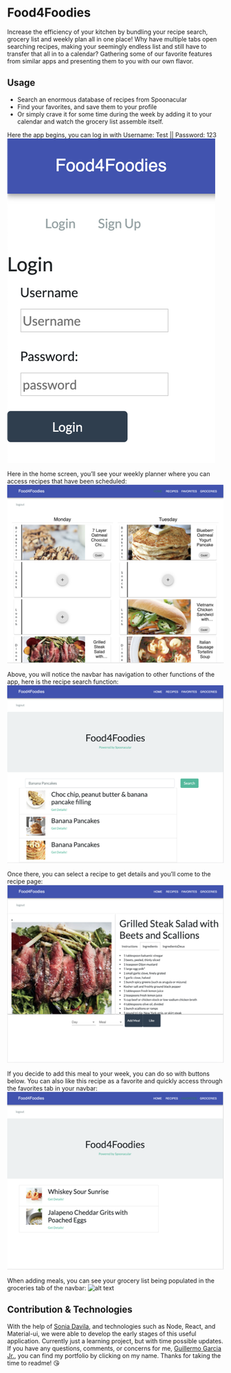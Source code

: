 # Food4Foodies

Increase the efficiency of your kitchen by bundling your recipe search, grocery list and weekly plan all in one place! Why have multiple tabs open searching recipes, making your seemingly endless list and still have to transfer that all in to a calendar? Gathering some of our favorite features from similar apps and presenting them to you with our own flavor.

## Usage
- Search an enormous database of recipes from Spoonacular
- Find your favorites, and save them to your profile
- Or simply crave it for some time during the week by adding it to your calendar and watch the grocery list assemble itself.

Here the app begins, you can log in with Username: Test || Password: 123
![alt text](https://github.com/Guillermo1213/Food4Foodies/blob/master/client/public/images/Login.png?raw=true)

Here in the home screen, you’ll see your weekly planner where you can access recipes that have been scheduled:
![alt text](https://github.com/Guillermo1213/Food4Foodies/blob/master/client/public/images/Weekly_Planner.png?raw=true)

Above, you will notice the navbar has navigation to other functions of the app, here is the recipe search function:
![alt text](https://github.com/Guillermo1213/Food4Foodies/blob/master/client/public/images/Recipe_Search.png?raw=true)

Once there, you can select a recipe to get details and you’ll come to the recipe page:
![alt text](https://github.com/Guillermo1213/Food4Foodies/blob/master/client/public/images/Recipe.png?raw=true)

If you decide to add this meal to your week, you can do so with buttons below. You can also like this recipe as a favorite and quickly access through the favorites tab in your navbar:
![alt text](https://github.com/Guillermo1213/Food4Foodies/blob/master/client/public/images/Favorites.png?raw=true)

When adding meals, you can see your grocery list being populated in the groceries tab of the navbar:
![alt text](https://github.com/Guillermo12/Food4Foodies/blob/master/client/public/images/Grocery_List.png?raw=true)

## Contribution & Technologies
With the help of [Sonia Davila]( https://github.com/sd902h), and technologies such as Node, React, and Material-ui, we were able to develop the early stages of this useful application. Currently just a learning project, but with time possible updates. If you have any questions, comments, or concerns for me, [Guillermo Garcia Jr.](https://guillermo1213.github.io/Bootstrap-Portfolio/), you can find my portfolio by clicking on my name. Thanks for taking the time to readme! :kissing_heart:
